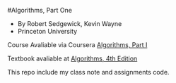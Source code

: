 #Algorithms, Part One

- By Robert Sedgewick, Kevin Wayne
- Princeton University

Course Avaliable via Coursera [Algorithms, Part I](https://www.coursera.org/learn/introduction-to-algorithms/home/welcome)

Textbook avaliable at [Algorithms, 4th Edition](http://algs4.cs.princeton.edu/home/)

This repo include my class note and assignments code.

